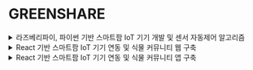 <h1>GREENSHARE</h1>

<details>
<summary>
  라즈베리파이, 파이썬 기반 스마트팜 IoT 기기 개발 및 센서 자동제어 알고리즘
</summary>

<h3>프로젝트 개요</h3>
<p>라즈베리파이, 파이썬을 이용해 환경을 측정하는 프로젝트 개요는 다음과 같습니다. 관리자는 작물 재배 환경과 적정환경 비교 & 농장 자동화 제공이 IoT 기기를 이용한 최종 목표입니다.</p>

![image](https://github.com/user-attachments/assets/b6c245cb-d9db-444e-9268-400e87562370)
  
![image](https://github.com/user-attachments/assets/e48e0673-be8c-4e07-b619-cc5a07013dda)

![image](https://github.com/user-attachments/assets/0c228050-c7bc-414f-b52b-fe06f47a8d53)



![image](https://github.com/user-attachments/assets/9ae9cec4-6f1b-4670-897e-81292b93a427)

![image](https://github.com/user-attachments/assets/1a58cb58-3a91-4a25-adfb-cb465391b956)












</details>

<details>
<summary>
  React 기반 스마트팜 IoT 기기 연동 및 식물 커뮤니티 웹 구축
</summary>
   
  
</details>

<details>
<summary>
  React 기반 스마트팜 IoT 기기 연동 및 식물 커뮤니티 앱 구축
</summary>

<h3> 프로젝트 개요</h3>
<p>greenShare 앱의 프로젝트 개요는 다음과 같습니다. 관리자는 작물 재배 환경과 적정환경 비교 & 농장 자동화 제공
일반 사용자는 노하우를 공유하고 소통을 통해 작물을 키울때 드는 불편함 해소하는 앱 커뮤니티를 만드는 것이 목표입니다.</p>
<div> </div>
<div> </div>
<div><p></p> </div>


![image](https://github.com/user-attachments/assets/ad56df06-4e94-4876-b1fa-0ead7e093ade)



</details>


